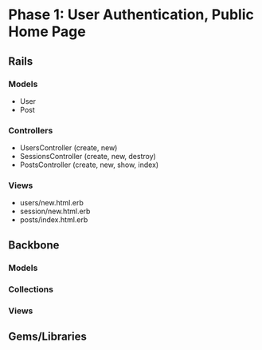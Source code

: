 # Phase 1: User Authentication, Public Home Page

## Rails
### Models
* User
* Post

### Controllers
* UsersController (create, new)
* SessionsController (create, new, destroy)
* PostsController (create, new, show, index)

### Views
* users/new.html.erb
* session/new.html.erb
* posts/index.html.erb

## Backbone
### Models

### Collections

### Views

## Gems/Libraries
